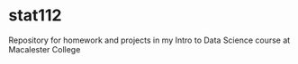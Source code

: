 # stat112
Repository for homework and projects in my Intro to Data Science course at Macalester College

